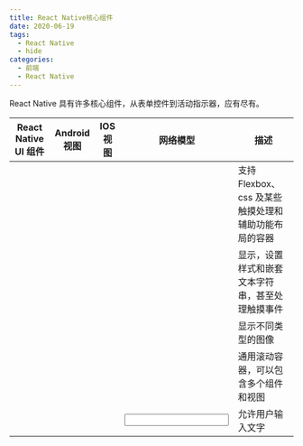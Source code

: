```yaml
---
title: React Native核心组件
date: 2020-06-19
tags:
  - React Native
  - hide
categories:
  - 前端
  - React Native
---
```


React Native 具有许多核心组件，从表单控件到活动指示器，应有尽有。

| React Native UI 组件 | Android 视图 | IOS 视图       | 网络模型            | 描述                                                 |
| -------------------- | ------------ | -------------- | ------------------- | ---------------------------------------------------- |
| <View>               | <ViewGroup>  | <UIView>       | <div>               | 支持 Flexbox、css 及某些触摸处理和辅助功能布局的容器 |
| <Text>               | <TextView>   | <UITextView>   | <p>                 | 显示，设置样式和嵌套文本字符串，甚至处理触摸事件     |
| <Image>              | <ImageView>  | <UIImageView>  | <img>               | 显示不同类型的图像                                   |
| <ScrollView>         | <ScrollView> | <UIScrollView> | <div>               | 通用滚动容器，可以包含多个组件和视图                 |
| <TextInput>          | <EditText>   | <UITextField>  | <input type="text"> | 允许用户输入文字                                     |

